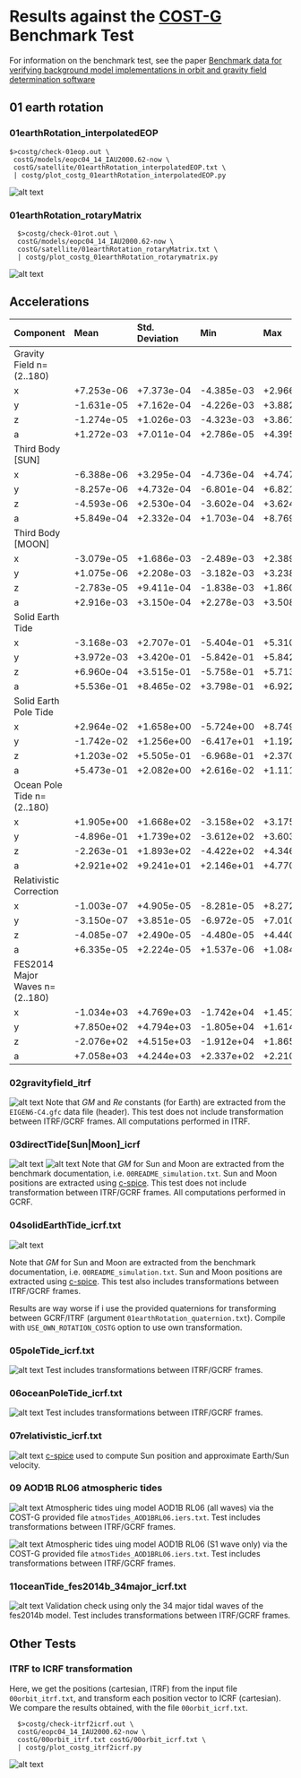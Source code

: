 # Results against the [COST-G](https://cost-g.org/) Benchmark Test

For information on the benchmark test, see the paper 
[Benchmark data for verifying background model implementations in orbit and gravity field determination software](https://adgeo.copernicus.org/articles/55/1/2020/)

## 01 earth rotation

### 01earthRotation_interpolatedEOP
```
$>costg/check-01eop.out \
 costG/models/eopc04_14_IAU2000.62-now \
 costG/satellite/01earthRotation_interpolatedEOP.txt \
 | costg/plot_costg_01earthRotation_interpolatedEOP.py
```
![alt text](figures/01earthRotation_interpolatedEOP.png)

### 01earthRotation_rotaryMatrix
```
  $>costg/check-01rot.out \
  costG/models/eopc04_14_IAU2000.62-now \
  costG/satellite/01earthRotation_rotaryMatrix.txt \
  | costg/plot_costg_01earthRotation_rotarymatrix.py
```
![alt text](figures/01earthRotation_rotaryMatrix.png)

## Accelerations
|Component|Mean |Std. Deviation|Min |Max |Scale for [m/sec^2]|
|:--      | :-- | :--          |:-- |:-- |:-- |
|Gravity Field n=(2..180) |
|x|+7.253e-06|+7.373e-04|-4.385e-03|+2.966e-03|+1.000e+12|
|y|-1.631e-05|+7.162e-04|-4.226e-03|+3.882e-03|+1.000e+12|
|z|-1.274e-05|+1.026e-03|-4.323e-03|+3.861e-03|+1.000e+12|
|a|+1.272e-03|+7.011e-04|+2.786e-05|+4.395e-03|+1.000e+12|
|Third Body [SUN]|
|x|-6.388e-06|+3.295e-04|-4.736e-04|+4.747e-04|+1.000e+12|
|y|-8.257e-06|+4.732e-04|-6.801e-04|+6.821e-04|+1.000e+12|
|z|-4.593e-06|+2.530e-04|-3.602e-04|+3.624e-04|+1.000e+12|
|a|+5.849e-04|+2.332e-04|+1.703e-04|+8.769e-04|+1.000e+12|
|Third Body [MOON]|
|x|-3.079e-05|+1.686e-03|-2.489e-03|+2.389e-03|+1.000e+12|
|y|+1.075e-06|+2.208e-03|-3.182e-03|+3.238e-03|+1.000e+12|
|z|-2.783e-05|+9.411e-04|-1.838e-03|+1.860e-03|+1.000e+12|
|a|+2.916e-03|+3.150e-04|+2.278e-03|+3.508e-03|+1.000e+12|
|Solid Earth Tide |
|x|-3.168e-03|+2.707e-01|-5.404e-01|+5.310e-01|+1.000e+12|
|y|+3.972e-03|+3.420e-01|-5.842e-01|+5.842e-01|+1.000e+12|
|z|+6.960e-04|+3.515e-01|-5.758e-01|+5.713e-01|+1.000e+12|
|a|+5.536e-01|+8.465e-02|+3.798e-01|+6.922e-01|+1.000e+12|
|Solid Earth Pole Tide |
|x|+2.964e-02|+1.658e+00|-5.724e+00|+8.749e+01|+1.000e+12|
|y|-1.742e-02|+1.256e+00|-6.417e+01|+1.192e+01|+1.000e+12|
|z|+1.203e-02|+5.505e-01|-6.968e-01|+2.370e+01|+1.000e+12|
|a|+5.473e-01|+2.082e+00|+2.616e-02|+1.111e+02|+1.000e+12|
|Ocean Pole Tide n=(2..180) |
|x|+1.905e+00|+1.668e+02|-3.158e+02|+3.175e+02|+1.000e+12|
|y|-4.896e-01|+1.739e+02|-3.612e+02|+3.603e+02|+1.000e+12|
|z|-2.263e-01|+1.893e+02|-4.422e+02|+4.346e+02|+1.000e+12|
|a|+2.921e+02|+9.241e+01|+2.146e+01|+4.770e+02|+1.000e+12|
|Relativistic Correction |
|x|-1.003e-07|+4.905e-05|-8.281e-05|+8.272e-05|+1.000e+12|
|y|-3.150e-07|+3.851e-05|-6.972e-05|+7.010e-05|+1.000e+12|
|z|-4.085e-07|+2.490e-05|-4.480e-05|+4.440e-05|+1.000e+12|
|a|+6.335e-05|+2.224e-05|+1.537e-06|+1.084e-04|+1.000e+12|
|FES2014 Major Waves n=(2..180) |
|x|-1.034e+03|+4.769e+03|-1.742e+04|+1.451e+04|+1.000e+12|
|y|+7.850e+02|+4.794e+03|-1.805e+04|+1.614e+04|+1.000e+12|
|z|-2.076e+02|+4.515e+03|-1.912e+04|+1.865e+04|+1.000e+12|
|a|+7.058e+03|+4.244e+03|+2.337e+02|+2.210e+04|+1.000e+12|

### 02gravityfield_itrf
![alt text](figures/gravity-field.png)
Note that $GM$ and $Re$ constants (for Earth) are extracted from the `EIGEN6-C4.gfc` 
data file (header). This test does not include transformation between ITRF/GCRF 
frames. All computations performed in ITRF.


### 03directTide[Sun|Moon]_icrf
![alt text](figures/third-body-[MOON].png)
![alt text](figures/third-body-[SUN].png)
Note that $GM$ for Sun and Moon are extracted from the benchmark documentation, i.e. 
`00README_simulation.txt`. Sun and Moon positions are extracted using 
[c-spice](https://naif.jpl.nasa.gov/naif/toolkit.html).
This test does not include transformation between ITRF/GCRF frames. All computations 
performed in GCRF.

### 04solidEarthTide_icrf.txt
![alt text](figures/solid-earth-tide.png)

Note that $GM$ for Sun and Moon are extracted from the benchmark documentation, i.e. 
`00README_simulation.txt`. Sun and Moon positions are extracted using 
[c-spice](https://naif.jpl.nasa.gov/naif/toolkit.html). This test also includes 
transformations between ITRF/GCRF frames.

Results are way worse if i use the provided quaternions for transforming 
between GCRF/ITRF (argument `01earthRotation_quaternion.txt`). Compile with 
`USE_OWN_ROTATION_COSTG` option to use own transformation.

### 05poleTide_icrf.txt
![alt text](figures/pole-tide.png)
Test includes transformations between ITRF/GCRF frames.


### 06oceanPoleTide_icrf.txt
![alt text](figures/ocean-pole-tide.png)
Test includes transformations between ITRF/GCRF frames.

### 07relativistic_icrf.txt
![alt text](figures/relativistic.png)
[c-spice](https://naif.jpl.nasa.gov/naif/toolkit.html) used to compute Sun position 
and approximate Earth/Sun velocity.

### 09 AOD1B RL06 atmospheric tides
![alt text](figures/aod1b-atmosphericTides.png)
Atmospheric tides uing model AOD1B RL06 (all waves) via the COST-G provided 
file `atmosTides_AOD1BRL06.iers.txt`. Test includes transformations between 
ITRF/GCRF frames.

![alt text](figures/aod1b-atmosphericTides-s1.png)
Atmospheric tides uing model AOD1B RL06 (S1 wave only) via the COST-G provided 
file `atmosTides_AOD1BRL06.iers.txt`. Test includes transformations between 
ITRF/GCRF frames.

### 11oceanTide_fes2014b_34major_icrf.txt
![alt text](figures/fes14b-ocean-tide.png)
Validation check using only the 34 major tidal waves of the fes2014b model. 
Test includes transformations between ITRF/GCRF frames.

## Other Tests

### ITRF to ICRF transformation
Here, we get the positions (cartesian, ITRF) from the input file `00orbit_itrf.txt`, 
and transform each position vector to ICRF (cartesian). We compare the results 
obtained, with the file `00orbit_icrf.txt`.

```
  $>costg/check-itrf2icrf.out \
  costG/eopc04_14_IAU2000.62-now \
  costG/00orbit_itrf.txt costG/00orbit_icrf.txt \
  | costg/plot_costg_itrf2icrf.py
```
![alt text](figures/00itrf2icrf.png)
